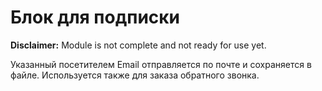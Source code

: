# Блок для подписки
**Disclaimer:** Module is not complete and not ready for use yet.

Указанный посетителем Email отправляется по почте и сохраняется в файле.
Используется также для заказа обратного звонка.